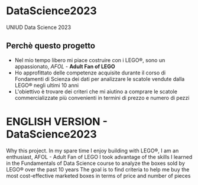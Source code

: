 # DataScience2023
UNIUD Data Science 2023
## Perchè questo progetto
- Nel mio tempo libero mi piace costruire con i LEGO®, sono un appassionato, *AFOL* - **Adult Fan of LEGO**
- Ho approfittato delle competenze acquisite durante il corso di Fondamenti di Scienza dei dati per analizzare le scatole vendute dalla LEGO® negli ultimi 10 anni
- L'obiettivo è trovare dei criteri che mi aiutino a comprare le scatole commercializzate più convenienti in termini di prezzo e numero di pezzi

# ENGLISH VERSION - DataScience2023
Why this project.
In my spare time I enjoy building with LEGO®, I am an enthusiast, AFOL - Adult Fan of LEGO
I took advantage of the skills I learned in the Fundamentals of Data Science course to analyze the boxes sold by LEGO® over the past 10 years
The goal is to find criteria to help me buy the most cost-effective marketed boxes in terms of price and number of pieces
